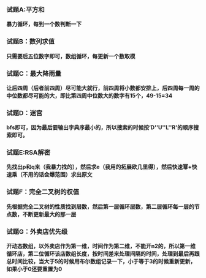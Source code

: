 ### 试题A:平方和

**暴力循环，每到一个数判断一下**



### 试题B：数列求值

**只需要后五位数字即可，数组循环，每更新一个数取模**



### 试题C：最大降雨量

**让后四周（后者前四周）尽可能大就行，前四周将小数都安排上，后四周每一周的中位数都尽可能的大，即比第四周中位数大的数字有15个，49-15=34**



### 试题D：迷宫

**bfs即可，因为最后要输出字典序最小的，所以搜索的时候按‘D''U''L''R'的顺序搜索即可。**



### 试题E:RSA解密

**先找出p和q来（我暴力找的），然后求e（我用的拓展欧几里得），然后快速幂+快速乘（不用的话会爆范围）求出原文**



### 试题F：完全二叉树的权值

**先根据完全二叉树的性质找到层数，然后第一层循环层数，第二层循环每一层的节点数，不断更新最大的那一层**



### 试题G：外卖店优先级

**开动态数组，以外卖店作为第一维，时间作为第二维，不能开n2的，所以第一维循环店，第二位循环该店数组长度，按时间差来处理间隔的时间，处理到最后再跟总时间比较，当大于5的时候用布尔数组记录一下，小于等于3的时候重新更新，如果小于0还要重置为0**





